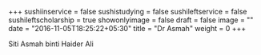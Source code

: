 +++
sushiinservice = false
sushistudying = false
sushileftservice = false
sushileftscholarship = true
showonlyimage = false
draft = false
image = ""
date = "2016-11-05T18:25:22+05:30"
title = "Dr Asmah"
weight = 0
+++

Siti Asmah binti Haider Ali
<!--more-->